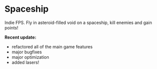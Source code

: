 # Spaceship
Indie FPS. Fly in asteroid-filled void on a spaceship, kill enemies and gain points!



**Recent update:**
- refactored all of the main game features
- major bugfixes
- major optimization
- added lasers!
